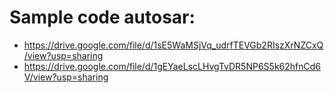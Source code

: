 # Sample code autosar: 
- https://drive.google.com/file/d/1sE5WaMSjVq_udrfTEVGb2RIszXrNZCxQ/view?usp=sharing
- https://drive.google.com/file/d/1gEYaeLscLHvgTvDR5NP6S5k62hfnCd6V/view?usp=sharing
